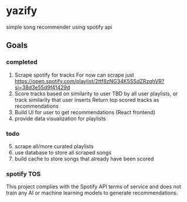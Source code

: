 # yazify

simple song recommender using spotify api

## Goals

### completed

1. Scrape spotify for tracks
   For now can scrape just https://open.spotify.com/playlist/2ttf8zNG34K5SSdZRzqhVR?si=38d3e55d9f41429d
2. Score tracks based on similarity to user
   TBD by all user playlists, or track similarity that user inserts
   Return top scored tracks as recommendations
3. Build UI for user to get recommendations (React frontend)
4. provide data visualization for playlists

### todo

5. scrape all/more curated playlists
6. use database to store all scraped songs
7. build cache to store songs that already have been scored

### spotify TOS

This project complies with the Spotify API terms of service and does not
train any AI or machine learning models to generate recommendations.
